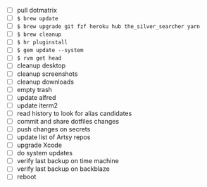 * [ ] pull dotmatrix
* [ ] `$ brew update`
* [ ] `$ brew upgrade git fzf heroku hub the_silver_searcher yarn`
* [ ] `$ brew cleanup`
* [ ] `$ hr pluginstall`
* [ ] `$ gem update --system`
* [ ] `$ rvm get head`
* [ ] cleanup desktop
* [ ] cleanup screenshots
* [ ] cleanup downloads
* [ ] empty trash
* [ ] update alfred
* [ ] update iterm2
* [ ] read history to look for alias candidates
* [ ] commit and share dotfiles changes
* [ ] push changes on secrets
* [ ] update list of Artsy repos
* [ ] upgrade Xcode
* [ ] do system updates
* [ ] verify last backup on time machine
* [ ] verify last backup on backblaze
* [ ] reboot
